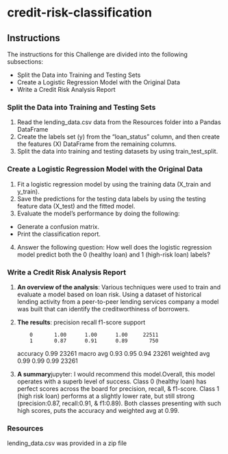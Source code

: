 # credit-risk-classification

## Instructions
The instructions for this Challenge are divided into the following subsections:
  - Split the Data into Training and Testing Sets
  - Create a Logistic Regression Model with the Original Data
  - Write a Credit Risk Analysis Report

### Split the Data into Training and Testing Sets
1. Read the lending_data.csv data from the Resources folder into a Pandas DataFrame
2. Create the labels set (y) from the “loan_status” column, and then create the features (X) DataFrame from the remaining columns.
3. Split the data into training and testing datasets by using train_test_split.

### Create a Logistic Regression Model with the Original Data
1. Fit a logistic regression model by using the training data (X_train and y_train).
2. Save the predictions for the testing data labels by using the testing feature data (X_test) and the fitted model.
3. Evaluate the model’s performance by doing the following:
  - Generate a confusion matrix.
  - Print the classification report.
4. Answer the following question: How well does the logistic regression model predict both the 0 (healthy loan) and 1 (high-risk loan) labels?

### Write a Credit Risk Analysis Report
1. **An overview of the analysis**: Various techniques were used to train and evaluate a model based on loan risk. Using a dataset of historical lending activity from a peer-to-peer lending services company a model was built 
   that can identify the creditworthiness of borrowers.
   
2. **The results**:
                   precision    recall  f1-score   support

           0       1.00      1.00      1.00     22511
           1       0.87      0.91      0.89       750

    accuracy                           0.99     23261
   macro avg       0.93      0.95      0.94     23261
weighted avg       0.99      0.99      0.99     23261

3. **A summary**jupyter: I would recommend this model.Overall, this model operates with a superb level of success. Class 0 (healthy loan) has perfect scores across the board for precision, recall, & f1-score. Class 1 (high risk loan) 
   performs at a slightly lower rate, but still strong (precision:0.87, recall:0.91, & f1:0.89). Both classes presenting with such high scores, puts the accuracy and weighted avg at 0.99.

### Resources
lending_data.csv was provided in a zip file
